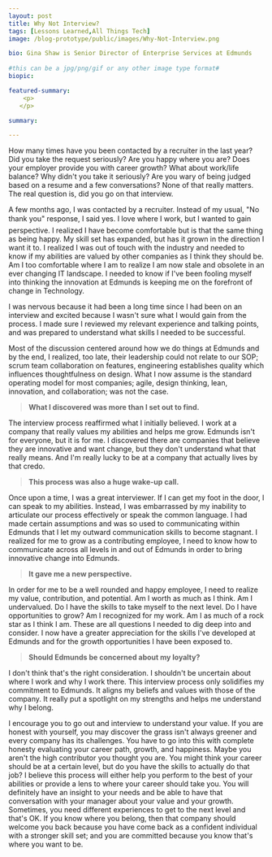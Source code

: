 ```yaml
---
layout: post
title: Why Not Interview? 
tags: [Lessons Learned,All Things Tech]
image: /blog-prototype/public/images/Why-Not-Interview.png

bio: Gina Shaw is Senior Director of Enterprise Services at Edmunds
 
#this can be a jpg/png/gif or any other image type format#
biopic: 

featured-summary:
    <p>
   </p>

summary: 

---
```

How many times have you been contacted by a recruiter in the last year? Did you take the request seriously? Are you happy where you are? Does your employer provide you with career growth? What about work/life balance? Why didn't you take it seriously? Are you wary of being judged based on a resume and a few conversations? None of that really matters. The real question is, did you go on that interview.

A few months ago, I was contacted by a recruiter. Instead of my usual, "No thank you" response, I said yes. I love where I work, but I wanted to gain perspective. I realized I have become comfortable but is that the same thing as being happy. My skill set has expanded, but has it grown in the direction I want it to. I realized I was out of touch with the industry and needed to know if my abilities are valued by other companies as I think they should be. Am I too comfortable where I am to realize I am now stale and obsolete in an ever changing IT landscape. I needed to know if I've been fooling myself into thinking the innovation at Edmunds is keeping me on the forefront of change in Technology.

I was nervous because it had been a long time since I had been on an interview and excited because I wasn't sure what I would gain from the process. I made sure I reviewed my relevant experience and talking points, and was prepared to understand what skills I needed to be successful. 

Most of the discussion centered around how we do things at Edmunds and by the end, I realized, too late, their leadership could not relate to our SOP; scrum team collaboration on features, engineering establishes quality which influences thoughtfulness on design. What I now assume is the standard operating model for most companies; agile, design thinking, lean, innovation, and collaboration; was not the case. 

> <b>What I discovered was more than I set out to find.</b>

The interview process reaffirmed what I initially believed. I work at a company that really values my abilities and helps me grow. Edmunds isn't for everyone, but it is for me. I discovered there are companies that believe they are innovative and want change, but they don't understand what that really means. And I'm really lucky to be at a company that actually lives by that credo.

> <b>This process was also a huge wake-up call.</b>

Once upon a time, I was a great interviewer. If I can get my foot in the door, I can speak to my abilities. Instead, I was embarrassed by my inability to articulate our process effectively or speak the common language. I had made certain assumptions and was so used to communicating within Edmunds that I let my outward communication skills to become stagnant. I realized for me to grow as a contributing employee, I need to know how to communicate across all levels in and out of Edmunds in order to bring innovative change into Edmunds. 

> <b>It gave me a new perspective.</b>

In order for me to be a well rounded and happy employee, I need to realize my value, contribution, and potential. Am I worth as much as I think. Am I undervalued. Do I have the skills to take myself to the next level. Do I have opportunities to grow? Am I recognized for my work. Am I as much of a rock star as I think I am. These are all questions I needed to dig deep into and consider. I now have a greater appreciation for the skills I've developed at Edmunds and for the growth opportunities I have been exposed to.

> <b>Should Edmunds be concerned about my loyalty?</b>

I don't think that's the right consideration. I shouldn't be uncertain about where I work and why I work there. This interview process only solidifies my commitment to Edmunds. It aligns my beliefs and values with those of the company. It really put a spotlight on my strengths and helps me understand why I belong. 

I encourage you to go out and interview to understand your value. If you are honest with yourself, you may discover the grass isn't always greener and every company has its challenges. You have to go into this with complete honesty evaluating your career path, growth, and happiness. Maybe you aren't the high contributor you thought you are. You might think your career should be at a certain level, but do you have the skills to actually do that job? I believe this process will either help you perform to the best of your abilities or provide a lens to where your career should take you. You will definitely have an insight to your needs and be able to have that conversation with your manager about your value and your growth. Sometimes, you need different experiences to get to the next level and that's OK. If you know where you belong, then that company should welcome you back because you have come back as a confident individual with a stronger skill set; and you are committed because you know that's where you want to be.

